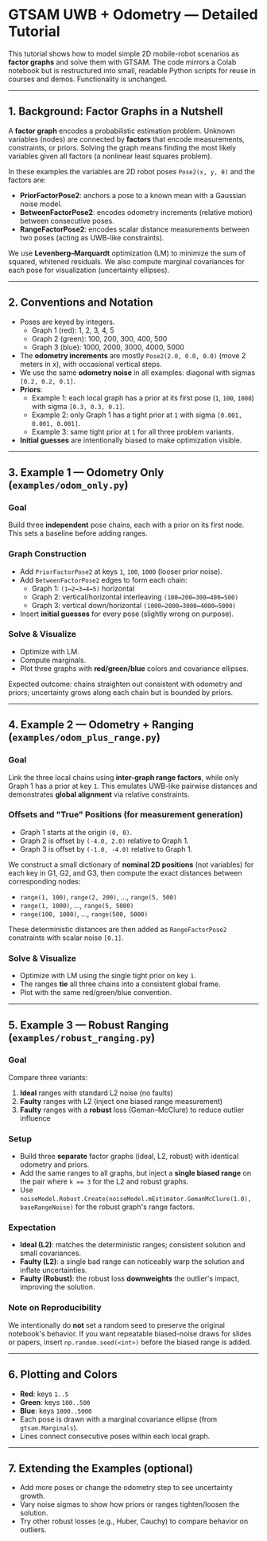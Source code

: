 
# GTSAM UWB + Odometry — Detailed Tutorial

This tutorial shows how to model simple 2D mobile-robot scenarios as **factor graphs** and solve them with GTSAM.
The code mirrors a Colab notebook but is restructured into small, readable Python scripts for reuse in courses and demos.
Functionality is unchanged.

---

## 1. Background: Factor Graphs in a Nutshell

A **factor graph** encodes a probabilistic estimation problem. Unknown variables (nodes) are connected by
**factors** that encode measurements, constraints, or priors. Solving the graph means finding the most likely
variables given all factors (a nonlinear least squares problem).

In these examples the variables are 2D robot poses `Pose2(x, y, θ)` and the factors are:

- **PriorFactorPose2**: anchors a pose to a known mean with a Gaussian noise model.
- **BetweenFactorPose2**: encodes odometry increments (relative motion) between consecutive poses.
- **RangeFactorPose2**: encodes scalar distance measurements between two poses (acting as UWB-like constraints).

We use **Levenberg–Marquardt** optimization (LM) to minimize the sum of squared, whitened residuals. We also compute
marginal covariances for each pose for visualization (uncertainty ellipses).

---

## 2. Conventions and Notation

- Poses are keyed by integers.
  - Graph 1 (red): 1, 2, 3, 4, 5
  - Graph 2 (green): 100, 200, 300, 400, 500
  - Graph 3 (blue): 1000, 2000, 3000, 4000, 5000
- The **odometry increments** are mostly `Pose2(2.0, 0.0, 0.0)` (move 2 meters in x), with occasional vertical steps.
- We use the same **odometry noise** in all examples: diagonal with sigmas `[0.2, 0.2, 0.1]`.
- **Priors**:
  - Example 1: each local graph has a prior at its first pose (`1`, `100`, `1000`) with sigma `[0.3, 0.3, 0.1]`.
  - Example 2: only Graph 1 has a tight prior at `1` with sigma `[0.001, 0.001, 0.001]`.
  - Example 3: same tight prior at `1` for all three problem variants.
- **Initial guesses** are intentionally biased to make optimization visible.

---

## 3. Example 1 — Odometry Only (`examples/odom_only.py`)

### Goal
Build three **independent** pose chains, each with a prior on its first node. This sets a baseline before adding ranges.

### Graph Construction
- Add `PriorFactorPose2` at keys `1`, `100`, `1000` (looser prior noise).
- Add `BetweenFactorPose2` edges to form each chain:
  - Graph 1: `(1↔2↔3↔4↔5)` horizontal
  - Graph 2: vertical/horizontal interleaving `(100↔200↔300↔400↔500)`
  - Graph 3: vertical down/horizontal `(1000↔2000↔3000↔4000↔5000)`
- Insert **initial guesses** for every pose (slightly wrong on purpose).

### Solve & Visualize
- Optimize with LM.
- Compute marginals.
- Plot three graphs with **red/green/blue** colors and covariance ellipses.

Expected outcome: chains straighten out consistent with odometry and priors; uncertainty grows along each chain but
is bounded by priors.

---

## 4. Example 2 — Odometry + Ranging (`examples/odom_plus_range.py`)

### Goal
Link the three local chains using **inter-graph range factors**, while only Graph 1 has a prior at key `1`.
This emulates UWB-like pairwise distances and demonstrates **global alignment** via relative constraints.

### Offsets and "True" Positions (for measurement generation)
- Graph 1 starts at the origin `(0, 0)`.
- Graph 2 is offset by `(-4.0, 2.0)` relative to Graph 1.
- Graph 3 is offset by `(-1.0, -4.0)` relative to Graph 1.

We construct a small dictionary of **nominal 2D positions** (not variables) for each key in G1, G2, and G3,
then compute the exact distances between corresponding nodes:
- `range(1, 100)`, `range(2, 200)`, ..., `range(5, 500)`
- `range(1, 1000)`, ..., `range(5, 5000)`
- `range(100, 1000)`, ..., `range(500, 5000)`

These deterministic distances are then added as `RangeFactorPose2` constraints with scalar noise `[0.1]`.

### Solve & Visualize
- Optimize with LM using the single tight prior on key `1`.
- The ranges **tie** all three chains into a consistent global frame.
- Plot with the same red/green/blue convention.

---

## 5. Example 3 — Robust Ranging (`examples/robust_ranging.py`)

### Goal
Compare three variants:
1) **Ideal** ranges with standard L2 noise (no faults)
2) **Faulty** ranges with L2 (inject one biased range measurement)
3) **Faulty** ranges with a **robust** loss (Geman–McClure) to reduce outlier influence

### Setup
- Build three **separate** factor graphs (ideal, L2, robust) with identical odometry and priors.
- Add the same ranges to all graphs, but inject a **single biased range** on the pair where `k == 3`
  for the L2 and robust graphs.
- Use `noiseModel.Robust.Create(noiseModel.mEstimator.GemanMcClure(1.0), baseRangeNoise)`
  for the robust graph's range factors.

### Expectation
- **Ideal (L2)**: matches the deterministic ranges; consistent solution and small covariances.
- **Faulty (L2)**: a single bad range can noticeably warp the solution and inflate uncertainties.
- **Faulty (Robust)**: the robust loss **downweights** the outlier's impact, improving the solution.

### Note on Reproducibility
We intentionally do **not** set a random seed to preserve the original notebook's behavior. If you want repeatable
biased-noise draws for slides or papers, insert `np.random.seed(<int>)` before the biased range is added.

---

## 6. Plotting and Colors

- **Red**: keys `1..5`
- **Green**: keys `100..500`
- **Blue**: keys `1000..5000`
- Each pose is drawn with a marginal covariance ellipse (from `gtsam.Marginals`).
- Lines connect consecutive poses within each local graph.

---

## 7. Extending the Examples (optional)

- Add more poses or change the odometry step to see uncertainty growth.
- Vary noise sigmas to show how priors or ranges tighten/loosen the solution.
- Try other robust losses (e.g., Huber, Cauchy) to compare behavior on outliers.
